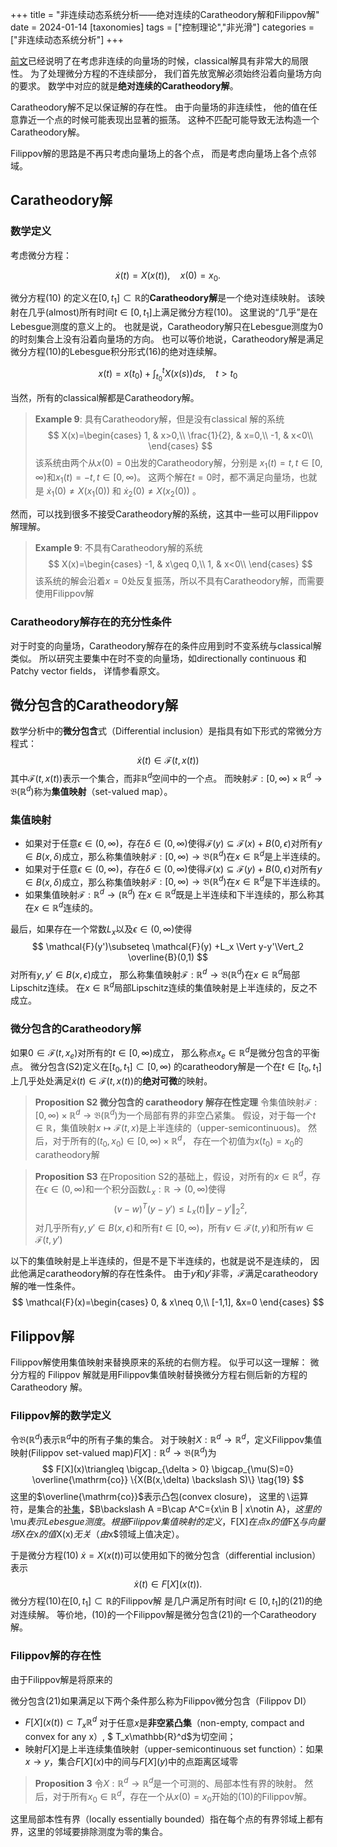 +++
title = "非连续动态系统分析——绝对连续的Caratheodory解和Filippov解"
date = 2024-01-14
[taxonomies]
tags = ["控制理论","非光滑"]
categories = ["非连续动态系统分析"]
+++

[前文](../control-theory-discontinuous)已经说明了在考虑非连续的向量场的时候，classical解具有非常大的局限性。
为了处理微分方程的不连续部分，
我们首先放宽解必须始终沿着向量场方向的要求。
数学中对应的就是**绝对连续的Caratheodory解**。

Caratheodory解不足以保证解的存在性。
由于向量场的非连续性，
他的值在任意靠近一个点的时候可能表现出显著的振荡。
这种不匹配可能导致无法构造一个Caratheodory解。

Filippov解的思路是不再只考虑向量场上的各个点，
而是考虑向量场上各个点邻域。

<!-- more -->

## Caratheodory解
### 数学定义

考虑微分方程：

$$
\dot{x}(t)=X(x(t)),\quad x(0)=x_0.
\tag{10}
$$

微分方程(10) 的定义在$[0,t_1]\subset \mathbb{R}$的**Caratheodory解**是一个绝对连续映射。
该映射在几乎(almost)所有时间$t\in [0,t_1]$上满足微分方程(10)。
这里说的“几乎”是在Lebesgue测度的意义上的。
也就是说，Caratheodory解只在Lebesgue测度为0的时刻集合上没有沿着向量场的方向。
也可以等价地说，Caratheodory解是满足微分方程(10)的Lebesgue积分形式(16)的绝对连续解。

$$
x(t)=x(t_0)+\int_{t_0}^t X(x(s)) ds,\quad t>t_0
\tag{16}
$$

当然，所有的classical解都是Caratheodory解。

> **Example 9**: 具有Caratheodory解，但是没有classical 解的系统
$$
X(x)=\begin{cases}
1,  & x>0,\\
\frac{1}{2}, & x=0,\\
-1, & x<0\\
\end{cases}
$$
> 该系统由两个从$x(0)=0$出发的Caratheodory解，分别是
> $x_1(t)=t,t\in [0,\infty)$和$x_1(t)=-t,t\in [0,\infty)$。
> 这两个解在$t=0$时，都不满足向量场，也就是
> $\dot{x}_1(0) \neq X(x_1(0))$ 和
> $\dot{x}_2(0) \neq X(x_2(0))$ 。

然而，可以找到很多不接受Caratheodory解的系统，这其中一些可以用Filippov解理解。

> **Example 9**: 不具有Caratheodory解的系统
$$
X(x)=\begin{cases}
-1,  & x\geq 0,\\
 1, & x<0\\
\end{cases}
$$
> 该系统的解会沿着$x=0$处反复振荡，所以不具有Caratheodory解，而需要使用Filippov解

### Caratheodory解存在的充分性条件

对于时变的向量场，Caratheodory解存在的条件应用到时不变系统与classical解类似。
所以研究主要集中在时不变的向量场，如directionally continuous 和 Patchy vector fields，
详情参看原文。

## 微分包含的Caratheodory解

数学分析中的**微分包含**式（Differential inclusion）是指具有如下形式的常微分方程式：
$$
\dot{x}(t)\in \mathcal{F}(t,x(t))
\tag{S2}
$$
其中$\mathcal{F}(t,x(t))$表示一个集合，而非$\mathbb{R}^d$空间中的一个点。
而映射$\mathcal{F}: [0,\infty)\times \mathbb{R}^d \to \mathfrak{B}(\mathbb{R}^d)$称为**集值映射**（set-valued map）。

### 集值映射

- 如果对于任意$\epsilon \in (0,\infty)$，存在$\delta \in (0,\infty)$使得$\mathcal{F}(y) \subseteq \mathcal{F}(x)+B(0,\epsilon)$对所有$y\in B(x,\delta)$成立，那么称集值映射$\mathcal{F}:[0,\infty)\to \mathfrak{B}(\mathbb{R}^d)$在$x\in \mathbb{R}^d$是上半连续的。
- 如果对于任意$\epsilon \in (0,\infty)$，存在$\delta \in (0,\infty)$使得$\mathcal{F}(x) \subseteq \mathcal{F}(y)+B(0,\epsilon)$对所有$y\in B(x,\delta)$成立，那么称集值映射$\mathcal{F}:[0,\infty)\to \mathfrak{B}(\mathbb{R}^d)$在$x\in \mathbb{R}^d$是下半连续的。
- 如果集值映射$\mathcal{F}:\mathbb{R}^d\to\mathfrak(\mathbb{R}^d)$ 在$x\in \mathbb{R}^d$既是上半连续和下半连续的，那么称其在$x\in \mathbb{R}^d$连续的。
  
最后，如果存在一个常数$L_x$以及$\epsilon\in (0,\infty)$使得
$$
\mathcal{F}(y')\subseteq 
\mathcal{F}(y)
+L_x \Vert y-y'\Vert_2 \overline{B}(0,1)
$$
对所有$y,y' \in B(x,\epsilon)$成立，
那么称集值映射$\mathcal{F}:\mathbb{R}^d\to \mathfrak{B}(\mathbb{R}^d)$在$x\in \mathbb{R}^d$局部Lipschitz连续。
在$x\in \mathbb{R}^d$局部Lipschitz连续的集值映射是上半连续的，反之不成立。

### 微分包含的Caratheodory解

如果$0\in \mathcal{F}(t,x_e)$对所有的$t\in [0,\infty)$成立，
那么称点$x_e\in \mathbb{R}^d$是微分包含的平衡点。
微分包含(S2)定义在$[t_0,t_1]\subset [0,\infty)$ 的caratheodory解是一个在$t\in [t_0,t_1]$上几乎处处满足$\dot{x}(t)\in \mathcal{F}(t,x(t))$的**绝对可微**的映射。

> **Proposition S2 微分包含的 caratheodory 解存在性定理**
> 令集值映射$\mathcal{F}: [0,\infty)\times \mathbb{R}^d \to \mathfrak{B}(\mathbb{R}^d)$为一个局部有界的非空凸紧集。
> 假设，对于每一个$t\in \mathbb{R}$，集值映射$x\mapsto \mathcal{F}(t,x)$是上半连续的（upper-semicontinuous)。
> 然后，对于所有的$(t_0,x_0)\in [0,\infty)\times \mathbb{R}^d$，
> 存在一个初值为$x(t_0)=x_0$的caratheodory解 


> **Proposition S3**
> 在Proposition S2的基础上，假设，对所有的$x\in \mathbb{R}^d$，存在$\epsilon \in (0,\infty)$和一个积分函数$L_x: \mathbb{R}\to (0,\infty)$使得
$$
(v-w)^T(y-y')\leq L_x(t) \Vert y-y'\Vert^2_2,
$$
> 对几乎所有$y,y'\in B(x,\epsilon)$和所有$t\in [0,\infty)$，所有$v\in \mathcal{F}(t,y)$和所有$w\in \mathcal{F}(t,y')$

以下的集值映射是上半连续的，但是不是下半连续的，也就是说不是连续的，
因此他满足caratheodory解的存在性条件。
由于$y$和$y'$非零，$\mathcal{F}$满足caratheodory解的唯一性条件。
$$
\mathcal{F}(x)=\begin{cases}
0, & x\neq 0,\\
[-1,1], &x=0
\end{cases}
$$


## Filippov解

Filippov解使用集值映射来替换原来的系统的右侧方程。
似乎可以这一理解：
微分方程的 Filippov 解就是用Filippov集值映射替换微分方程右侧后新的方程的 Caratheodory 解。

### Filippov解的数学定义

令$\mathfrak{B}(\mathbb{R}^d)$表示$\mathbb{R}^d$中的所有子集的集合。
对于映射$X:\mathbb{R}^d\to \mathbb{R}^d$，定义Filippov集值映射(Filippov set-valued map)$F[X]:\mathbb{R}^d \to \mathfrak{B}(\mathbb{R}^d)$为
$$
F[X](x)\triangleq 
\bigcap_{\delta > 0}
\bigcap_{\mu(S)=0}
\overline{\mathrm{co}}
\{X(B(x,\delta) \backslash S)\}
\tag{19}
$$
这里的$\overline{\mathrm{co}}$表示凸包(convex closure)，
这里的$\backslash$运算符，是集合的[补集](https://en.wikipedia.org/wiki/Complement_(set_theory))，$B\backslash A =B\cap A^C=\{x\in B | x\notin A\}$，
这里的$\mu$表示Lebesgue测度。
根据Filippov集值映射的定义，$F[X]$在点$x$的值$F[X](x)$与向量场$X$在$x$的值$X(x)$无关（由$x$领域上值决定）。

于是微分方程(10) $\dot{x}=X(x(t))$可以使用如下的微分包含（differential inclusion）表示
$$
\dot{x}(t)\in F[X](x(t)).
\tag{21}
$$
微分方程(10)在$[0,t_1]\subset \mathbb{R}$的Filippov解
是几户满足所有时间$t\in [0,t_1]$的(21)的绝对连续解。
等价地，(10)的一个Filippov解是微分包含(21)的一个Caratheodory解。

### Filippov解的存在性

由于Filippov解是将原来的

微分包含(21)如果满足以下两个条件那么称为Filippov微分包含（Filippov DI）

- $F[X](x(t))\subset T_x \mathbb{R}^d$ 对于任意$x$是**非空紧凸集**（non-empty, compact and convex for any x）, $ T_x\mathbb{R}^d$为切空间；
- 映射$F[X]$是上半连续集值映射（upper-semicontinuous set function）：如果$x\to y$，集合$F[X](x)$中的间与$F[X](y)$中的点距离区域零

> **Proposition 3**
>  令$X:\mathbb{R}^d\to\mathbb{R}^d$是一个可测的、局部本性有界的映射。
> 然后，对于所有$x_0\in \mathbb{R}^d$，存在一个从$x(0)=x_0$开始的(10)的Filippov解。

这里局部本性有界（locally essentially bounded）指在每个点的有界邻域上都有界，这里的邻域要排除测度为零的集合。